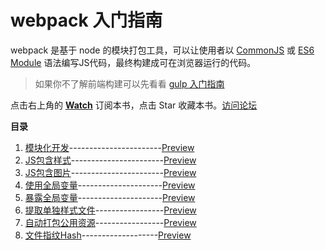 webpack 入门指南
===========

webpack 是基于 node 的模块打包工具，可以让使用者以 [CommonJS](http://javascript.ruanyifeng.com/nodejs/module.html#toc0) 或 [ES6 Module](http://es6.ruanyifeng.com/#docs/module) 语法编写JS代码，最终构建成可在浏览器运行的代码。

> 如果你不了解前端构建可以先看看 [gulp 入门指南](https://github.com/nimojs/gulp-book#gulp-入门指南)

点击右上角的 **[Watch](https://github.com/nimojs/webpack-book/subscription)** 订阅本书，点击 Star 收藏本书。[访问论坛](https://github.com/nimojs/webpack-book/issues)


**目录**  

1. [模块化开发](./1-modules/)-----------------------[Preview](http://nimojs.github.io/webpack-book/1-modules/)
2. [JS包含样式](./2-style/)-----------------------[Preview](http://nimojs.github.io/webpack-book/2-style/)
3. [JS包含图片](./3-url-loader)-----------------------[Preview](http://nimojs.github.io/webpack-book/3-url-loader/)
4. [使用全局变量](./4-externals)---------------------[Preview](http://nimojs.github.io/webpack-book/4-externals/)
5. [暴露全局变量](./5-expose)---------------------[Preview](http://nimojs.github.io/webpack-book/5-expose/)
6. [提取单独样式文件](./6-extract-text)-----------------[Preview](http://nimojs.github.io/webpack-book/6-extract-text/)
7. [自动打包公用资源](./7-commonschunk)-----------------[Preview](http://nimojs.github.io/webpack-book/7-commonschunk/)
8. [文件指纹Hash](./8-hash)-------------------[Preview](http://nimojs.github.io/webpack-book/8-hash/)